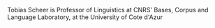 
Tobias Scheer is Professor of Linguistics at CNRS' Bases, Corpus and Language Laboratory, at the University of Cote d'Azur
